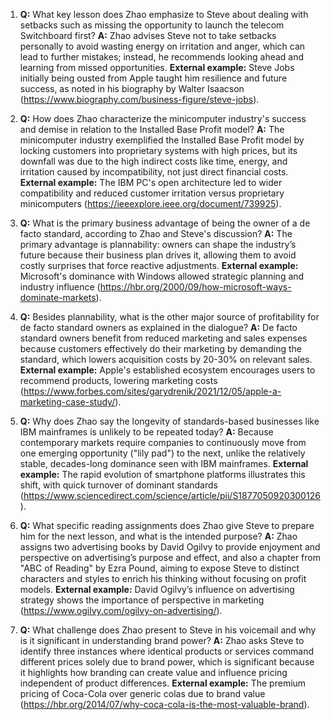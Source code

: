1. **Q:** What key lesson does Zhao emphasize to Steve about dealing with setbacks such as missing the opportunity to launch the telecom Switchboard first?
   **A:** Zhao advises Steve not to take setbacks personally to avoid wasting energy on irritation and anger, which can lead to further mistakes; instead, he recommends looking ahead and learning from missed opportunities.
   **External example:** Steve Jobs initially being ousted from Apple taught him resilience and future success, as noted in his biography by Walter Isaacson (https://www.biography.com/business-figure/steve-jobs).

2. **Q:** How does Zhao characterize the minicomputer industry's success and demise in relation to the Installed Base Profit model?
   **A:** The minicomputer industry exemplified the Installed Base Profit model by locking customers into proprietary systems with high prices, but its downfall was due to the high indirect costs like time, energy, and irritation caused by incompatibility, not just direct financial costs.
   **External example:** The IBM PC's open architecture led to wider compatibility and reduced customer irritation versus proprietary minicomputers (https://ieeexplore.ieee.org/document/739925).

3. **Q:** What is the primary business advantage of being the owner of a de facto standard, according to Zhao and Steve's discussion?
   **A:** The primary advantage is plannability: owners can shape the industry’s future because their business plan drives it, allowing them to avoid costly surprises that force reactive adjustments.
   **External example:** Microsoft's dominance with Windows allowed strategic planning and industry influence (https://hbr.org/2000/09/how-microsoft-ways-dominate-markets).

4. **Q:** Besides plannability, what is the other major source of profitability for de facto standard owners as explained in the dialogue?
   **A:** De facto standard owners benefit from reduced marketing and sales expenses because customers effectively do their marketing by demanding the standard, which lowers acquisition costs by 20-30% on relevant sales.
   **External example:** Apple's established ecosystem encourages users to recommend products, lowering marketing costs (https://www.forbes.com/sites/garydrenik/2021/12/05/apple-a-marketing-case-study/).

5. **Q:** Why does Zhao say the longevity of standards-based businesses like IBM mainframes is unlikely to be repeated today?
   **A:** Because contemporary markets require companies to continuously move from one emerging opportunity ("lily pad") to the next, unlike the relatively stable, decades-long dominance seen with IBM mainframes.
   **External example:** The rapid evolution of smartphone platforms illustrates this shift, with quick turnover of dominant standards (https://www.sciencedirect.com/science/article/pii/S1877050920300126).

6. **Q:** What specific reading assignments does Zhao give Steve to prepare him for the next lesson, and what is the intended purpose?
   **A:** Zhao assigns two advertising books by David Ogilvy to provide enjoyment and perspective on advertising’s purpose and effect, and also a chapter from "ABC of Reading" by Ezra Pound, aiming to expose Steve to distinct characters and styles to enrich his thinking without focusing on profit models.
   **External example:** David Ogilvy’s influence on advertising strategy shows the importance of perspective in marketing (https://www.ogilvy.com/ogilvy-on-advertising/).

7. **Q:** What challenge does Zhao present to Steve in his voicemail and why is it significant in understanding brand power?
   **A:** Zhao asks Steve to identify three instances where identical products or services command different prices solely due to brand power, which is significant because it highlights how branding can create value and influence pricing independent of product differences.
   **External example:** The premium pricing of Coca-Cola over generic colas due to brand value (https://hbr.org/2014/07/why-coca-cola-is-the-most-valuable-brand).
